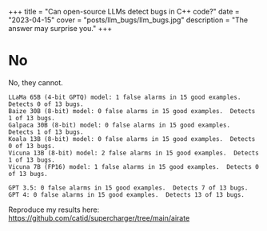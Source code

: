 +++
title = "Can open-source LLMs detect bugs in C++ code?"
date = "2023-04-15"
cover = "posts/llm_bugs/llm_bugs.jpg"
description = "The answer may surprise you."
+++

# No

No, they cannot.

```
LLaMa 65B (4-bit GPTQ) model: 1 false alarms in 15 good examples.  Detects 0 of 13 bugs.
Baize 30B (8-bit) model: 0 false alarms in 15 good examples.  Detects 1 of 13 bugs.
Galpaca 30B (8-bit) model: 0 false alarms in 15 good examples.  Detects 1 of 13 bugs.
Koala 13B (8-bit) model: 0 false alarms in 15 good examples.  Detects 0 of 13 bugs.
Vicuna 13B (8-bit) model: 2 false alarms in 15 good examples.  Detects 1 of 13 bugs.
Vicuna 7B (FP16) model: 1 false alarms in 15 good examples.  Detects 0 of 13 bugs.

GPT 3.5: 0 false alarms in 15 good examples.  Detects 7 of 13 bugs.
GPT 4: 0 false alarms in 15 good examples.  Detects 13 of 13 bugs.
```

Reproduce my results here: https://github.com/catid/supercharger/tree/main/airate
